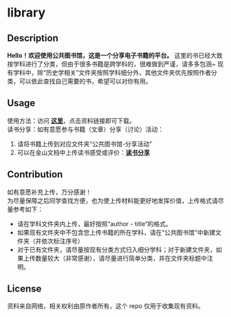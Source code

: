 # library

## Description
**Hello！欢迎使用公共图书馆，这是一个分享电子书籍的平台。** 
这里的书已经大致按学科进行了分类，但由于很多书籍是跨学科的，很难做到严谨，请多多包涵~ 
现有学科中，除“历史学相关”文件夹按照学科细分外，其他文件夹优先按照作者分类，可以依此查找自己需要的书，希望可以对你有用。 

## Usage
使用方法：访问 [**这里**](https://github.com/dtz2617297217/library)，点击资料链接即可下载。  
   读书分享：如有意愿参与书籍（文章）分享（讨论）活动： 
1. 请将书籍上传到对应文件夹“公共图书馆-分享活动” 
2. 可以在金山文档中上传读书感受或评价：[**读书分享**](https://kdocs.cn/l/cs3x0NZZKeJB)  

## Contribution
如有意愿补充上传，万分感谢！  
为尽量保障之后同学查找方便，也为使上传材料能更好地发挥价值，上传格式请尽量参考如下：  
* 请在学科文件夹内上传，最好按照“author - title”的格式。
* 如果现有文件夹中不包含您上传书籍的所在学科，请在“公共图书馆”中新建文件夹（并依次标注序号）
* 对于已有文件夹，请尽量按现有分类方式归入细分学科；对于新建文件夹，如果上传数量较大（非常感谢），请尽量进行简单分类，并在文件夹标题中注明。

## License

资料来自网络，相关权利由原作者所有，这个 repo 仅用于收集现有资料。
